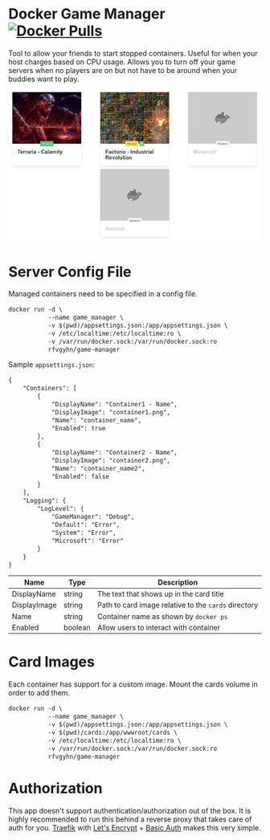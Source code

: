 # Docker Game Manager [![Docker Pulls]][0]

Tool to allow your friends to start stopped containers. Useful for when your host charges based on CPU usage.
Allows you to turn off your game servers when no players are on but not have to be around when your buddies
want to play.

![Screenshot]

# Server Config File

Managed containers need to be specified in a config file.

    docker run -d \
               --name game_manager \
               -v $(pwd)/appsettings.json:/app/appsettings.json \
               -v /etc/localtime:/etc/localtime:ro \
               -v /var/run/docker.sock:/var/run/docker.sock:ro
               rfvgyhn/game-manager
    
Sample `appsettings.json`:

    {
        "Containers": [
            {
                "DisplayName": "Container1 - Name",
                "DisplayImage": "container1.png",
                "Name": "container_name",
                "Enabled": true
            },
            {
                "DisplayName": "Container2 - Name",
                "DisplayImage": "container2.png",
                "Name": "container_name2",
                "Enabled": false
            }
        ],
        "Logging": {
            "LogLevel": {
                "GameManager": "Debug",
                "Default": "Error",
                "System": "Error",
                "Microsoft": "Error"
            }
        }
    }


Name         | Type    | Description 
-------------|---------|--------------
DisplayName  | string  | The text that shows up in the card title
DisplayImage | string  | Path to card image relative to the `cards` directory
Name         | string  | Container name as shown by `docker ps`
Enabled      | boolean | Allow users to interact with container

# Card Images

Each container has support for a custom image. Mount the cards volume in order to add them.

    docker run -d \
               --name game_manager \
               -v $(pwd)/appsettings.json:/app/appsettings.json \
               -v $(pwd)/cards:/app/wwwroot/cards \
               -v /etc/localtime:/etc/localtime:ro \
               -v /var/run/docker.sock:/var/run/docker.sock:ro
               rfvgyhn/game-manager
               
# Authorization

This app doesn't support authentication/authorization out of the box. It is highly recommended to run this behind
 a reverse proxy that takes care of auth for you. [Traefik] with [Let's Encrypt] + [Basic Auth] makes this very simple.

[Docker Pulls]: https://img.shields.io/docker/pulls/rfvgyhn/game-manager.svg
[Traefik]: https://docs.traefik.io/
[Let's Encrypt]: https://docs.traefik.io/https/acme/
[Basic Auth]: https://docs.traefik.io/middlewares/basicauth/
[Screenshot]: screenshot.png?raw=true
[0]: https://hub.docker.com/r/rfvgyhn/game-manager